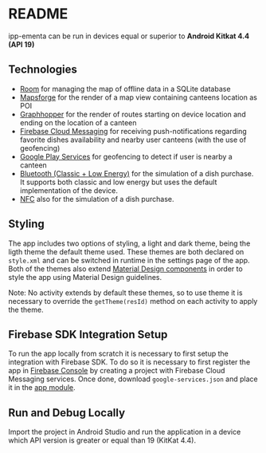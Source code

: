 # README

ipp-ementa can be run in devices equal or superior to **Android Kitkat 4.4 (API 19)** 

## Technologies

- [Room](https://developer.android.com/topic/libraries/architecture/room) for managing the map of offline data in a SQLite database
- [Mapsforge](https://github.com/mapsforge/mapsforge) for the render of a map view containing canteens location as POI
- [Graphhopper](https://github.com/graphhopper/graphhopper) for the render of routes starting on device location and ending on the location of a canteen
- [Firebase Cloud Messaging](https://firebase.google.com/products/cloud-messaging/) for receiving push-notifications regarding favorite dishes availability and nearby user canteens (with the use of geofencing)
- [Google Play Services](https://developer.android.com/training/location) for geofencing to detect if user is nearby a canteen
- [Bluetooth (Classic + Low Energy)](https://developer.android.com/guide/topics/connectivity/bluetooth) for the simulation of a dish purchase. It supports both classic and low energy but uses the default implementation of the device.
- [NFC](https://developer.android.com/guide/topics/connectivity/nfc) also for the simulation of a dish purchase.

## Styling

The app includes two options of styling, a light and dark theme, being the ligth theme the default theme used. These themes are both declared on `style.xml` and can be switched in runtime in the settings page of the app. Both of the themes also extend [Material Design components](https://material.io/develop/android/docs/getting-started/) in order to style the app using Material Design guidelines.

Note: No activity extends by default these themes, so to use theme it is necessary to override the `getTheme(resId)` method on each activity to apply the theme.

## Firebase SDK Integration Setup

To run the app locally from scratch it is necessary to first setup the integration with Firebase SDK. To do so it is necessary to first register the app in [Firebase Console](https://console.firebase.google.com/?pli=1) by creating a project with Firebase Cloud Messaging services. Once done, download `google-services.json` and place it in the [app module](app).

## Run and Debug Locally

Import the project in Android Studio and run the application in a device which API version is greater or equal than 19 (KitKat 4.4).